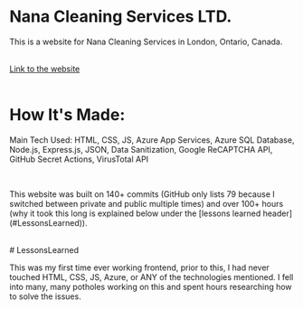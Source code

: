 <h1>Nana Cleaning Services LTD.</h1>
<p>This is a website for Nana Cleaning Services in London, Ontario, Canada.</p>
<br/>
<a href = "https://nanacleaningservicesltd.azurewebsites.net">Link to the website</a>
<br/>
<br/>
<h1>How It's Made:</h1>
<p>Main Tech Used: HTML, CSS, JS, Azure App Services, Azure SQL Database, Node.js, Express.js, JSON, Data Sanitization, Google ReCAPTCHA API, GitHub Secret Actions, VirusTotal API</p>
<br/>
<p>This website was built on 140+ commits (GitHub only lists 79 because I switched between private and public multiple times) and over 100+ hours (why it took this long is explained below under the [lessons
  learned header](#LessonsLearned)).</p>
<br/>
# LessonsLearned
<p>This was my first time ever working frontend, prior to this, I had never touched HTML, CSS, JS, Azure, or ANY of the technologies mentioned. I fell into many, many potholes working on this and spent hours researching how to solve the issues.</p>
